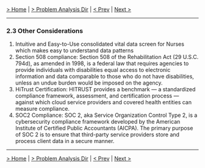[> Home](../README.md)  |  [> Problem Analysis Dir](README.md) |  [< Prev](2.2.EngagementModel.md)  |  [Next >](/3.%20Architecture%20Analysis/README.md)

---

### 2.3 Other Considerations 

1. Intuitive and Easy-to-Use consolidated vital data screen for Nurses which makes easy to understand data patterns
2. Section 508 compliance: Section 508 of the Rehabilitation Act (29 U.S.C. 794d), as amended in 1998, is a federal law that requires agencies to provide individuals with disabilities equal access to electronic information and data comparable to those who do not have disabilities, unless an undue burden would be imposed on the agency.
3. HiTrust Certification: HITRUST provides a benchmark — a standardized compliance framework, assessment, and certification process — against which cloud service providers and covered health entities can measure compliance.
4. SOC2 Compliance: SOC 2, aka Service Organization Control Type 2, is a cybersecurity compliance framework developed by the American Institute of Certified Public Accountants (AICPA). The primary purpose of SOC 2 is to ensure that third-party service providers store and process client data in a secure manner.

---

[> Home](../README.md)  |  [> Problem Analysis Dir](README.md) |  [< Prev](2.2.EngagementModel.md)  |  [Next >](/3.%20Architecture%20Analysis/README.md)

